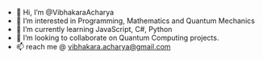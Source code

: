 - 👋 Hi, I’m @VibhakaraAcharya
- 👀 I’m interested in Programming, Mathematics and Quantum Mechanics
- 🌱 I’m currently learning JavaScript, C#, Python
- 💞️ I’m looking to collaborate on Quantum Computing projects.
- 📫 reach me @ vibhakara.acharya@gmail.com

<!---
VibhakaraAcharya/VibhakaraAcharya is a ✨ special ✨ repository because its `README.md` (this file) appears on your GitHub profile.
You can click the Preview link to take a look at your changes.
--->
